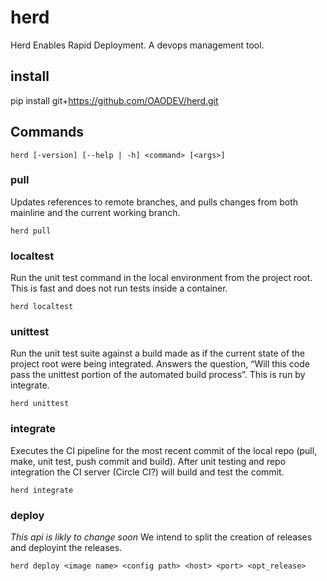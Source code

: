 # herd

Herd Enables Rapid Deployment. A devops management tool.

## install

   pip install git+https://github.com/OAODEV/herd.git

## Commands

    herd [-version] [--help | -h] <command> [<args>]

### pull

Updates references to remote branches, and pulls changes from both mainline and
the current working branch.

    herd pull

### localtest

Run the unit test command in the local environment from the project root. This
is fast and does not run tests inside a container.

    herd localtest

### unittest

Run the unit test suite against a build made as if the current state of the
project root were being integrated. Answers the question, “Will this code pass
the unittest portion of the automated build process”. This is run by integrate.

    herd unittest

### integrate

Executes the CI pipeline for the most recent commit of the local repo (pull,
make, unit test, push commit and build). After unit testing and repo integration
the CI server (Circle CI?) will build and test the commit.

    herd integrate

### deploy

*This api is likly to change soon* We intend to split the creation of releases
and deployint the releases.

    herd deploy <image name> <config path> <host> <port> <opt_release>
